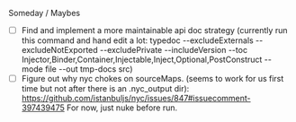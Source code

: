 Someday / Maybes
- [ ] Find and implement a more maintainable api doc strategy (currently run this command and hand edit a lot: typedoc --excludeExternals --excludeNotExported --excludePrivate --includeVersion --toc Injector,Binder,Container,Injectable,Inject,Optional,PostConstruct --mode file --out tmp-docs src)
- [ ] Figure out why nyc chokes on sourceMaps. (seems to work for us first time but not after there is an .nyc_output dir): https://github.com/istanbuljs/nyc/issues/847#issuecomment-397439475  For now, just nuke before run.
